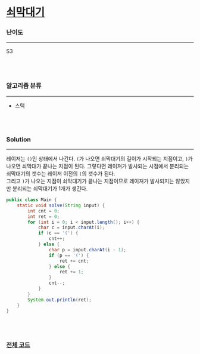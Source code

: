 # [쇠막대기](https://www.acmicpc.net/problem/10799)

### 난이도

***
S3

<br><br>

### 알고리즘 분류

***

* 스택

<br><br>

### Solution

***

레이저는 `()`인 상태에서 나간다. `(`가 나오면 쇠막대기의 길이가 시작되는 지점이고, `)`가 나오면 쇠막대가 끝나는 지점이 된다. 그렇다면 레이져가 발사되는 시점에서 분리되는 쇠막대기의 갯수는 레이저
이전의 `(`의 갯수가 된다.        
그리고 `)`가 나오는 지점이 쇠막대기가 끝나는 지점이므로 레이져가 발사되지는 않았지만 분리되는 쇠막대기가 1개가 생긴다.

```java
public class Main {
    static void solve(String input) {
        int cnt = 0;
        int ret = 0;
        for (int i = 0; i < input.length(); i++) {
            char c = input.charAt(i);
            if (c == '(') {
                cnt++;
            } else {
                char p = input.charAt(i - 1);
                if (p == '(') {
                    ret += cnt;
                } else {
                    ret += 1;
                }
                cnt--;
            }
        }
        System.out.println(ret);
    }
}
```

<br><br>

### [전체 코드](https://github.com/Jungmin-Seo0527/CodingTest/blob/main/src/ds/BOJ10799_쇠막대기.java)
